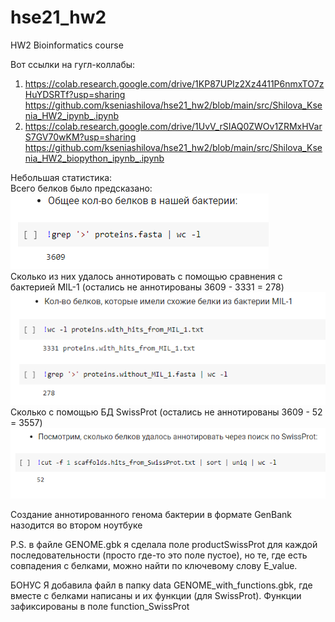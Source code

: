 # hse21_hw2
HW2 Bioinformatics course


Вот ссылки на гугл-коллабы:
1) https://colab.research.google.com/drive/1KP87UPIz2Xz4411P6nmxTO7zHuYDSRTf?usp=sharing
   https://github.com/kseniashilova/hse21_hw2/blob/main/src/Shilova_Ksenia_HW2_ipynb_.ipynb
3) https://colab.research.google.com/drive/1UvV_rSIAQ0ZWOv1ZRMxHVarS7GV70wKM?usp=sharing
   https://github.com/kseniashilova/hse21_hw2/blob/main/src/Shilova_Ksenia_HW2_biopython_ipynb_.ipynb
  
Небольшая статистика:   
Всего белков было предсказано:  
![](https://github.com/kseniashilova/hse21_hw2/blob/main/images/all_amount.PNG)  
Cколько из них удалось аннотировать с помощью сравнения с бактерией MIL-1  (остались не аннотированы 3609 - 3331 = 278)
![](https://github.com/kseniashilova/hse21_hw2/blob/main/images/mil_1_amount.PNG)  
Cколько с помощью БД SwissProt  (остались не аннотированы 3609 - 52 = 3557)
![](https://github.com/kseniashilova/hse21_hw2/blob/main/images/swissProt_amount.PNG)  


Создание аннотированного генома бактерии в формате GenBank назодится во втором ноутбуке 

P.S. в файле GENOME.gbk я сделала поле productSwissProt для каждой последовательности (просто где-то это поле пустое), но те, где есть совпадения с белками, можно найти по ключевому слову E_value.


БОНУС
Я добавила файл в папку data GENOME_with_functions.gbk, где вместе с белками написаны и их функции (для SwissProt). Функции зафиксированы в поле function_SwissProt
